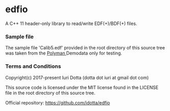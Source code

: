 # edfio

A C++ 11 header-only library to read/write EDF(+)/BDF(+) files.

### Sample file
The sample file 'Calib5.edf' provided in the root directory of this source tree
was taken from the 
<a href="https://sites.google.com/view/diegoalvarezestevez/projects/polyman">
Polyman
</a>
Demodata only for testing.

### Terms and Conditions
Copyright(c) 2017-present Iuri Dotta (dotta dot iuri at gmail dot com)

This source code is licensed under the MIT license found in the
LICENSE file in the root directory of this source tree.

Official repository: https://github.com/idotta/edfio
